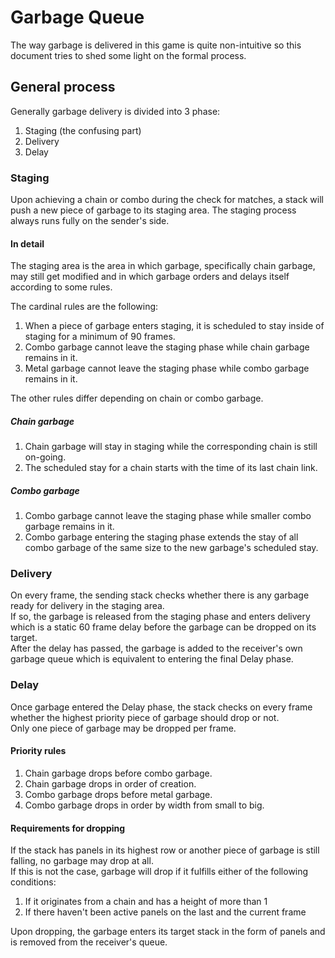 # Garbage Queue

The way garbage is delivered in this game is quite non-intuitive so this document tries to shed some light on the formal process.  

## General process 

Generally garbage delivery is divided into 3 phase:  
1. Staging (the confusing part)
2. Delivery
3. Delay

### Staging
 
Upon achieving a chain or combo during the check for matches, a stack will push a new piece of garbage to its staging area. The staging process always runs fully on the sender's side.

#### In detail

The staging area is the area in which garbage, specifically chain garbage, may still get modified and in which garbage orders and delays itself according to some rules.  

The cardinal rules are the following:  
1. When a piece of garbage enters staging, it is scheduled to stay inside of staging for a minimum of 90 frames.
2. Combo garbage cannot leave the staging phase while chain garbage remains in it.
3. Metal garbage cannot leave the staging phase while combo garbage remains in it.

The other rules differ depending on chain or combo garbage.  

##### Chain garbage

1. Chain garbage will stay in staging while the corresponding chain is still on-going.  
2. The scheduled stay for a chain starts with the time of its last chain link.

##### Combo garbage 

1. Combo garbage cannot leave the staging phase while smaller combo garbage remains in it.  
2. Combo garbage entering the staging phase extends the stay of all combo garbage of the same size to the new garbage's scheduled stay.

### Delivery

On every frame, the sending stack checks whether there is any garbage ready for delivery in the staging area.  
If so, the garbage is released from the staging phase and enters delivery which is a static 60 frame delay before the garbage can be dropped on its target.  
After the delay has passed, the garbage is added to the receiver's own garbage queue which is equivalent to entering the final Delay phase.

### Delay

Once garbage entered the Delay phase, the stack checks on every frame whether the highest priority piece of garbage should drop or not.  
Only one piece of garbage may be dropped per frame.  

#### Priority rules 

1. Chain garbage drops before combo garbage.  
2. Chain garbage drops in order of creation.  
3. Combo garbage drops before metal garbage.  
4. Combo garbage drops in order by width from small to big.  

#### Requirements for dropping

If the stack has panels in its highest row or another piece of garbage is still falling, no garbage may drop at all.  
If this is not the case, garbage will drop if it fulfills either of the following conditions: 

1. If it originates from a chain and has a height of more than 1  
2. If there haven't been active panels on the last and the current frame  

Upon dropping, the garbage enters its target stack in the form of panels and is removed from the receiver's queue.